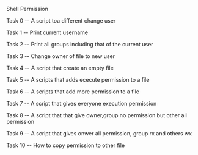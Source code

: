 Shell Permission

Task 0 -- A script toa different change user

Task 1 -- Print current username

Task 2 -- Print all groups including that of the current user

Task 3 -- Change owner of file to new user

Task 4 -- A script that create an empty file

Task 5 -- A scripts that adds ececute permission to a file

Task 6 -- A scripts that add more permission to a file

Task 7 -- A script that gives everyone execution permission

Task 8 -- A script that that give owner,group no permission but other all permission

Task 9 -- A script that gives onwer all permission, group rx and others wx

Task 10 -- How to copy permission to other file


